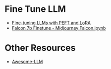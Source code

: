 # Fine Tune LLM

* [Fine-tuning LLMs with PEFT and LoRA](https://www.youtube.com/watch?v=Us5ZFp16PaU&t=1s&ab_channel=SamWitteveen)
* [Falcon 7b Finetune - Midjourney Falcon.ipynb](https://colab.research.google.com/drive/1IqL0ay04RwNNcn5R7HzhgBqZ2lPhHloh?usp=sharing#scrollTo=GbjbejfPqbYz)



# Other Resources

* [Awesome-LLM](https://github.com/Hannibal046/Awesome-LLM)